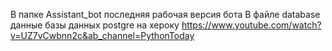 В папке Assistant_bot последняя рабочая версия бота
В файле database данные базы данных postgre на хероку
https://www.youtube.com/watch?v=UZ7vCwbnn2c&ab_channel=PythonToday
